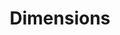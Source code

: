 ---
layout: default
bigquery: https://console.cloud.google.com/bigquery?p=covid-19-dimensions-ai&page=table&d=data&t=publications
contributors: Digital Science, https://www.digital-science.com/
cost: Free for personal, non-commercial use.
description: Dimensions contains more than 100 million publications, ranging from
  articles published in scholarly journals, books and book chapters, to preprints
  and conference proceedings. All publications are contextualized with linked data
  sets, funding, publications, patents, clinical trials, and policy documents. You
  can also view associated categories, funders, institutions, and researcher profiles.
documentation: https://docs.dimensions.ai/bigquery/index.html
last_edit: 04/08/2022, 10:59:59
location: https://www.dimensions.ai/products/free/
maintained_by: Digital Science, https://www.digital-science.com/
schema_fields:
- interventions
- repository_name
- citation_string
- publication_date
- foa_number
- filing_date
- research_org_state_names
- citations_count
- language
- associated_publication_doi
- resulting_publication_doi
- expiration_date
- end_date
- funding_cad
- arxiv_id
- parent_id
- family_count
- current_assignee_countries
- publication_ids
- source_id
- category_icrp_ct
- funder_orgs
- volume
- abstract
- start_date
- date_normal
- funder_countries
- issue
- established
- researcher_ids
- date_print
- cited_by_ids
- category_sdg
- open_access_categories_v2
- legal_status
- address
- priority_date
- assignee_countries
- start_year
- date_inserted
- funding_amount
- type
- date_online
- category_hrcs_hc
- category_hrcs_rac
- current_assignee
- research_org_countries
- labels
- proceedings_title
- family_members_ids
- funder_org
- pmcid
- book_title
- original_assignee_countries
- assignee_orgs
- end_year
- inventor_names
- supporting_grant_ids
- filing_status
- isbn
- funder_org_state_codes
- date_imported_gbq
- created_date
- current_assignee_orgs
- funder_org_acronyms
- research_org_city_names
- funding_cny
- original_title
- status
- ipcr
- active_years
- category_uoa
- concepts
- acknowledgements
- email_address
- granted_year
- description
- grant_number
- acronyms
- license
- eisbn
- investigators
- categories
- metrics
- name
- funder_org_countries
- original_abstract
- subtitles
- mesh_terms
- category_for
- funder_org_cities
- kind
- publisher
- linkout
- priority_year
- clinical_trial_ids
- funding_eur
- funding_gbp
- citations
- jurisdiction
- authors
- mesh_headings
- embargo_date
- conditions
- registry
- research_org_state_codes
- granted_date
- research_org_cities
- doi
- cpc
- category_rcdc
- date
- funding_usd
- relationships
- research_org_country_names
- resulting_publication_ids
- filing_year
- associated_publication_arxiv_id
- types
- journal
- family_id
- acronym
- pages
- conference
- title
- associated_publication_id
- category_hra
- funding_jpy
- expiration_year
- repository_url
- altmetrics
- category_bra
- associated_publication_pmid
- original_assignee
- funding_details
- external_ids
- category_icrp_cso
- research_orgs
- funding_currency
- book_series_title
- funding_chf
- publication_year
- gender
- associated_grant_ids
- journal_lists
- organisation_details
- aliases
- patent_ids
- reference_ids
- funding_aud
- links
- legal_events
- repository_id
- date_modified
- wikipedia_url
- original_assignee_orgs
- id
- open_access_categories
- funding_nzd
- year
- application_number
- editors
- pmid
- brief_title
- phase
shortname: dimensions
tags:
- scholarly literature
- patents
- funding
- clinical trials
- academic profiles
terms_of_use: 'Use of both the Dimensions COVID-19 dataset and full Dimensions dataset
  are subject to the Dimensions Terms of use: https://www.dimensions.ai/policies-terms-legal '
title: Dimensions
uuid: dcff88bd-fe6b-4fdb-8159-809bf9d7bc1c
---